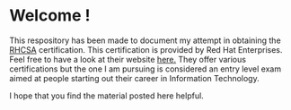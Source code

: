 # Welcome ! 

This respository has been made to document my attempt in obtaining the [RHCSA](https://www.redhat.com/en/services/certification/rhcsa) certification. This certification is provided by Red Hat Enterprises.
Feel free to have a look at their website [here.](www.redhat.com) They offer various certifications but the one I am pursuing is considered an entry level exam aimed at people starting out their career in Information Technology.

I hope that you find the material posted here helpful.
